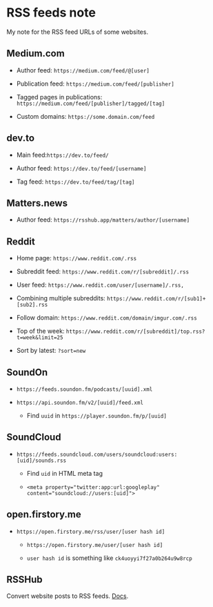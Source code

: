# RSS feeds note

My note for the RSS feed URLs of some websites.

## Medium.com

- Author feed: `https://medium.com/feed/@[user]`

- Publication feed: `https://medium.com/feed/[publisher]`

- Tagged pages in publications: `https://medium.com/feed/[publisher]/tagged/[tag]`

- Custom domains: `https://some.domain.com/feed`

## dev.to

- Main feed:`https://dev.to/feed/`

- Author feed: `https://dev.to/feed/[username]`

- Tag feed: `https://dev.to/feed/tag/[tag]`

## Matters.news

- Author feed: `https://rsshub.app/matters/author/[username]`

## Reddit

- Home page: `https://www.reddit.com/.rss`

- Subreddit feed: `https://www.reddit.com/r/[subreddit]/.rss`

- User feed: `https://www.reddit.com/user/[username]/.rss,`

- Combining multiple subreddits: `https://www.reddit.com/r/[sub1]+[sub2].rss`

- Follow domain: `https://www.reddit.com/domain/imgur.com/.rss`

- Top of the week: `https://www.reddit.com/r/[subreddit]/top.rss?t=week&limit=25`

- Sort by latest: `?sort=new`

## SoundOn

- `https://feeds.soundon.fm/podcasts/[uuid].xml`

- `https://api.soundon.fm/v2/[uuid]/feed.xml`

  - Find `uuid` in `https://player.soundon.fm/p/[uuid]`

## SoundCloud

- `https://feeds.soundcloud.com/users/soundcloud:users:[uid]/sounds.rss`

  - Find `uid` in HTML meta tag

  - `<meta property="twitter:app:url:googleplay" content="soundcloud://users:[uid]">`

## open.firstory.me

- `https://open.firstory.me/rss/user/[user hash id]`

  - `https://open.firstory.me/user/[user hash id]`

  - `user hash id` is something like `ck4uoyyi7f27a0b264u9w8rcp`

## RSSHub

Convert website posts to RSS feeds. [Docs](https://docs.rsshub.app/).
